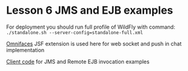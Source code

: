 # Lesson 6 JMS and EJB examples

For deployment you should run full profile of WildFly with command:
`./standalone.sh --server-config=standalone-full.xml`

[Omnifaces](http://showcase.omnifaces.org/push/socket) JSF extension is used here for web socket and push in chat implementation

[Client code](../lesson6-jms-client) for JMS and Remote EJB invocation examples
